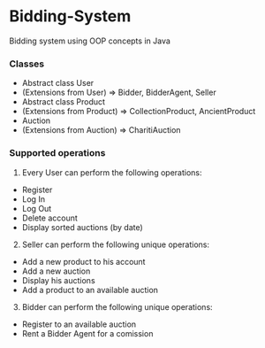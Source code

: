 # Bidding-System
Bidding system using OOP concepts in Java

### Classes
- Abstract class User
- (Extensions from User) => Bidder, BidderAgent, Seller
- Abstract class Product
- (Extensions from Product) => CollectionProduct, AncientProduct
- Auction 
- (Extensions from Auction) => CharitiAuction

### Supported operations
1. Every User can perform the following operations:
* Register
* Log In
* Log Out
* Delete account
* Display sorted auctions (by date)

2. Seller can perform the following unique operations:
* Add a new product to his account
* Add a new auction
* Display his auctions
* Add a product to an available auction

3. Bidder can perform the following unique operations:
* Register to an available auction
* Rent a Bidder Agent for a comission
